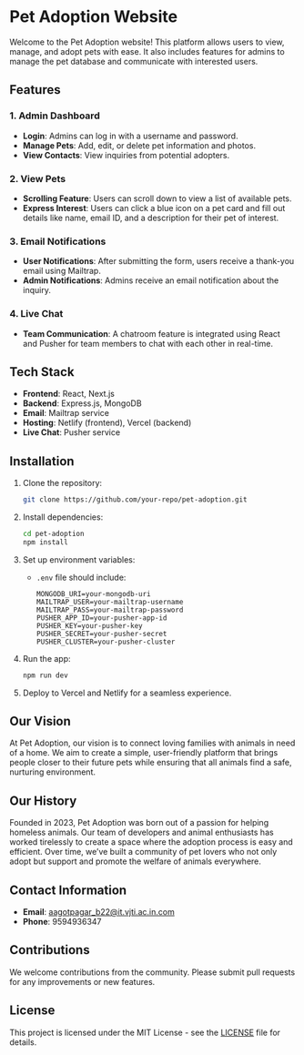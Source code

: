 # Pet Adoption Website

Welcome to the Pet Adoption website! This platform allows users to view, manage, and adopt pets with ease. It also includes features for admins to manage the pet database and communicate with interested users.

## Features

### 1. Admin Dashboard
- **Login**: Admins can log in with a username and password.
- **Manage Pets**: Add, edit, or delete pet information and photos.
- **View Contacts**: View inquiries from potential adopters.
  
### 2. View Pets
- **Scrolling Feature**: Users can scroll down to view a list of available pets.
- **Express Interest**: Users can click a blue icon on a pet card and fill out details like name, email ID, and a description for their pet of interest.
  
### 3. Email Notifications
- **User Notifications**: After submitting the form, users receive a thank-you email using Mailtrap.
- **Admin Notifications**: Admins receive an email notification about the inquiry.

### 4. Live Chat
- **Team Communication**: A chatroom feature is integrated using React and Pusher for team members to chat with each other in real-time.

## Tech Stack
- **Frontend**: React, Next.js
- **Backend**: Express.js, MongoDB
- **Email**: Mailtrap service
- **Hosting**: Netlify (frontend), Vercel (backend)
- **Live Chat**: Pusher service

## Installation

1. Clone the repository:
    ```bash
    git clone https://github.com/your-repo/pet-adoption.git
    ```

2. Install dependencies:
    ```bash
    cd pet-adoption
    npm install
    ```

3. Set up environment variables:
    - `.env` file should include:
      ```env
      MONGODB_URI=your-mongodb-uri
      MAILTRAP_USER=your-mailtrap-username
      MAILTRAP_PASS=your-mailtrap-password
      PUSHER_APP_ID=your-pusher-app-id
      PUSHER_KEY=your-pusher-key
      PUSHER_SECRET=your-pusher-secret
      PUSHER_CLUSTER=your-pusher-cluster
      ```

4. Run the app:
    ```bash
    npm run dev
    ```

5. Deploy to Vercel and Netlify for a seamless experience.

## Our Vision
At Pet Adoption, our vision is to connect loving families with animals in need of a home. We aim to create a simple, user-friendly platform that brings people closer to their future pets while ensuring that all animals find a safe, nurturing environment.

## Our History
Founded in 2023, Pet Adoption was born out of a passion for helping homeless animals. Our team of developers and animal enthusiasts has worked tirelessly to create a space where the adoption process is easy and efficient. Over time, we’ve built a community of pet lovers who not only adopt but support and promote the welfare of animals everywhere.

## Contact Information
- **Email**: aagotpagar_b22@it.vjti.ac.in.com
- **Phone**: 9594936347

## Contributions
We welcome contributions from the community. Please submit pull requests for any improvements or new features.

## License
This project is licensed under the MIT License - see the [LICENSE](LICENSE) file for details.

